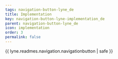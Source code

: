 ```yaml
---
tags: navigation-button-lyne_de
title: Implementation
key: navigation-button-lyne-implementation_de
parent: navigation-button-lyne_de
icon: implementation
order: 3
permalink: false  
---
```

{{ lyne.readmes.navigation.navigationbutton | safe }}


